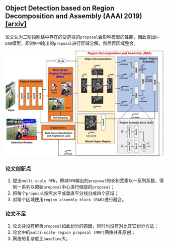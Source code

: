 ## Object Detection based on Region Decomposition and Assembly (AAAI 2019) [\[arxiv\]](https://arxiv.org/abs/1901.08225)

论文认为二阶段网络中存在的受遮挡的`proposal`会影响模型的性能，因此提出`R-DAD`模型，即对`RPN`输出的`proposal`进行区域分解，然后再区域整合。

<p align="center">
  <img src="../../imgs/r_dad.jpg" alt="R-DAD framework" width="850px" />
</p>

### 论文创新点

1. 提出`multi-scale RPN`，即对`RPN`输出的`proposal`的长和宽乘以一系列系数，得到一系列以原始`proposal`中心进行缩放的`proposal`；
2. 把每个`proposal`按照水平或垂直平分线分成四个区域；
3. 对每个区域使用`region assembly block (RAB)`进行融合。

### 论文不足

1. 论文并没有解析`proposal`如此划分的原因，同时也没有对比其它划分方法；
2. 论文中的`multi-scale region proposal (MRP)`网络并非原创；
3. 网络的复杂度比`baseline`大。
